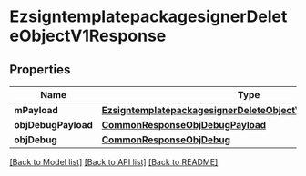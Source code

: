 # EzsigntemplatepackagesignerDeleteObjectV1Response

## Properties
Name | Type | Description | Notes
------------ | ------------- | ------------- | -------------
**mPayload** | [**EzsigntemplatepackagesignerDeleteObjectV1ResponseMPayload**](EzsigntemplatepackagesignerDeleteObjectV1ResponseMPayload.md) |  | 
**objDebugPayload** | [**CommonResponseObjDebugPayload**](CommonResponseObjDebugPayload.md) |  | [optional] 
**objDebug** | [**CommonResponseObjDebug**](CommonResponseObjDebug.md) |  | [optional] 

[[Back to Model list]](../README.md#documentation-for-models) [[Back to API list]](../README.md#documentation-for-api-endpoints) [[Back to README]](../README.md)


